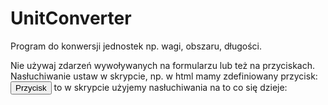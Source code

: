 # UnitConverter
Program do konwersji jednostek np. wagi, obszaru, długości. 

Nie używaj zdarzeń wywoływanych na formularzu lub też na przyciskach. Nasłuchiwanie ustaw w skrypcie, np. w html mamy zdefiniowany przycisk:
<button class="btn" id="przycisk">Przycisk</button>
to w skrypcie użyjemy nasłuchiwania na to co się dzieje:
<script>
  var btn = document.getElementById('przycisk');
  btn.addEventListener('click', funkcja, false);
  
  function funkcja() {
    //zawartość funkcji
  }
</script>
